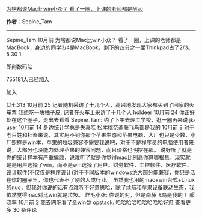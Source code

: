 

[为啥都说Mac比win小众？ 看了一圈，上课的老师都是Mac](https://m.okjike.com/originalPosts/66694f7b19d274e2965ba4e4?s=ewoidSI6ICI1N2Y0ZGFjYWI2YzFlNTEzMDBiMDQyNmQiCn0=)

**作者**：Sepine_Tam

---

Sepine_Tam
10月前
为啥都说Mac比win小众？
看了一圈，上课的老师都是MacBook，身边的同学3/4是MacBook，剩下的四分之一里Thinkpad占了2/3。
5
30
1

即刻数码站

755181人已经加入

加入

廿七313
10月前
25
记者随机采访了十几个人，高兴地发现大家都买到了回家的火车票
我想吃一块柚子皮: 记者在火车上采访了十几个人
holdeer
10月前
24
你正好处在这个圈子，走出去看看
Sepine_Tam: 约了下午去理工学校，逛一圈再来说
jk-user
10月前
14
身边统计学总是失真哇
松本桃奈斋藤飞鸟都是我的
10月前
8
对于老百姓和社畜来说，其实用不到你那个苹果生态和苹果电脑，大厂也只是少数，小厂照样是win本，苹果的垃圾兼容不需要我说吧，对于不是程序员的电脑使用者来说，大部分也没能力处理苹果的兼容问题，而且价格也明摆在那。 说好听了就是你的统计样本有严重偏颇，说难听了就是你觉得mac比例高你算哪根葱。现实就是是用户选择了win，而不是win选择了用户。财务软件、工控软件、医疗软件、设计软件(不仅仅是程序设计)对于不同版本的windows绝大部分能兼容，你只是活在你的圈子里，你也代表不了别的人或行业。 虽然我也用的mac+win台式+Linux的nuc，但我对你说的话有点难听不好意思哈，除了续航和苹果设备联动生态，我依然觉得mac对比win就是垃圾。
炸毛小张: 你说的对，但是斋藤飞鸟是我的！
郝晓率
10月前
2
我去网吧看了全win😎
opstack: 哈哈哈哈哈哈哈哈哈好怼
查看更多 30 条评论

